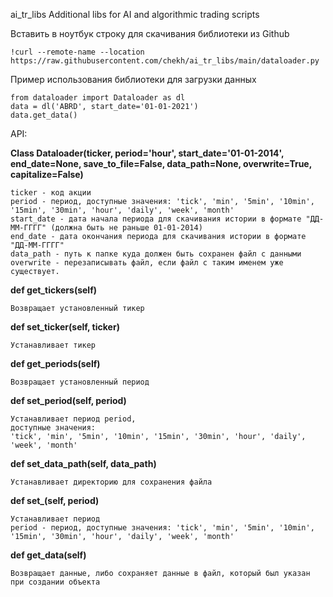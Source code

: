 ai_tr_libs
Additional libs for AI and algorithmic trading scripts


Вставить в ноутбук строку для скачивания библиотеки из Github
```
!curl --remote-name --location https://raw.githubusercontent.com/chekh/ai_tr_libs/main/dataloader.py
```

Пример использования библиотеки для загрузки данных
```
from dataloader import Dataloader as dl
data = dl('ABRD', start_date='01-01-2021')
data.get_data()
```

API:

**Class Dataloader(ticker, period='hour', start_date='01-01-2014', end_date=None, save_to_file=False, data_path=None, overwrite=True, capitalize=False)**

```
ticker - код акции 
period - период, доступные значения: 'tick', 'min', '5min', '10min', '15min', '30min', 'hour', 'daily', 'week', 'month'
start_date - дата начала периода для скачивания истории в формате "ДД-ММ-ГГГГ" (должна быть не раньше 01-01-2014)
end_date - дата окончания периода для скачивания истории в формате "ДД-ММ-ГГГГ"
data_path - путь к папке куда должен быть сохранен файл с данными
overwrite - перезаписывать файл, если файл с таким именем уже существует.
```

**def get_tickers(self)**
```
Возвращает установленный тикер 
```

**def set_ticker(self, ticker)**
```
Устанавливает тикер
```

**def get_periods(self)**
```
Возвращает установленный период 
```

**def set_period(self, period)**
```
Устанавливает период period, 
доступные значения: 
'tick', 'min', '5min', '10min', '15min', '30min', 'hour', 'daily', 'week', 'month'
```

**def set_data_path(self, data_path)**
```
Устанавливает директорию для сохранения файла
```

**def set_(self, period)**
```
Устанавливает период
period - период, доступные значения: 'tick', 'min', '5min', '10min', '15min', '30min', 'hour', 'daily', 'week', 'month'
```


**def get_data(self)**
```
Возвращает данные, либо сохраняет данные в файл, который был указан при создании объекта
```
